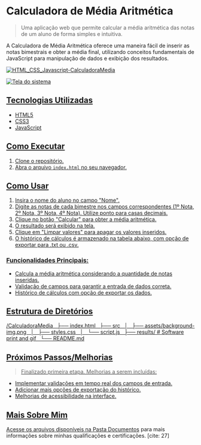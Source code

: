 # Calculadora de Média Aritmética
> Uma aplicação web que permite calcular a média aritmética das notas de um aluno de forma simples e intuitiva.

A Calculadora de Média Aritmética oferece uma maneira fácil de inserir as notas bimestrais e obter a média final, utilizando conceitos fundamentais de JavaScript para manipulação de dados e exibição dos resultados.

<a href="https://vitoriapguimaraes.github.io/HTML_CSS_Javascript-CalculadoraMedia/"><img src="https://img.shields.io/badge/-Calculadora%20de%20Média-000000?style=for-square" alt="HTML_CSS_Javascript-CalculadoraMedia">

![Tela do sistema](https://vitoriapguimaraes.github.io/HTML_CSS_Javascript-CaboDeGuerra/results/calculate.gif)

## Tecnologias Utilizadas

* HTML5
* CSS3
* JavaScript

## Como Executar

1.  Clone o repositório.
2.  Abra o arquivo `index.html` no seu navegador.

## Como Usar

1.  Insira o nome do aluno no campo "Nome".
2.  Digite as notas de cada bimestre nos campos correspondentes (1º Nota, 2º Nota, 3º Nota, 4º Nota). Utilize ponto para casas decimais.
3.  Clique no botão "Calcular" para obter a média aritmética.
4.  O resultado será exibido na tela.
5.  Clique em "Limpar valores" para apagar os valores inseridos.
6.  O histórico de cálculos é armazenado na tabela abaixo, com opção de exportar para .txt ou .csv.

### Funcionalidades Principais:
- Calcula a média aritmética considerando a quantidade de notas inseridas.
- Validação de campos para garantir a entrada de dados correta.
- Histórico de cálculos com opção de exportar os dados.

## Estrutura de Diretórios
/CalculadoraMedia
  ├── index.html
  ├── src
  │   ├── assets/background-img.png
  │   ├── styles.css
  │   └── script.js
  ├── results/                          # Software print and gif
  └── README.md

## Próximos Passos/Melhorias
> Finalizado primeira etapa.
Melhorias a serem incluídas:
- Implementar validações em tempo real dos campos de entrada.
- Adicionar mais opções de exportação do histórico.
- Melhorias de acessibilidade na interface.

## Mais Sobre Mim
Acesse os arquivos disponíveis na [Pasta Documentos](https://github.com/vitoriapguimaraes/vitoriapguimaraes/tree/main/DOCUMENTOS) para mais informações sobre minhas qualificações e certificações. [cite: 27]